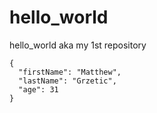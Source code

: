 # hello_world
hello_world aka my 1st repository 
```
{
  "firstName": "Matthew",
  "lastName": "Grzetic",
  "age": 31
}
``` 
